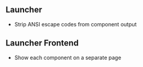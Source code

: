 ## Launcher
* Strip ANSI escape codes from component output

## Launcher Frontend
* Show each component on a separate page